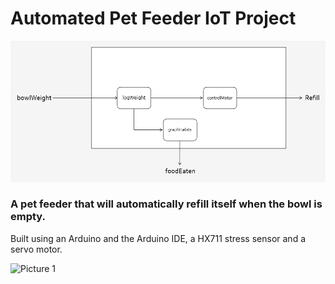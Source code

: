 # Automated Pet Feeder IoT Project
![subsystem](subsystemdiagram.png)

### A pet feeder that will automatically refill itself when the bowl is empty.

Built using an Arduino and the Arduino IDE, a HX711 stress sensor and a servo motor.

![Picture 1](/Images_and_Videos/IMG_5390.JPG)
